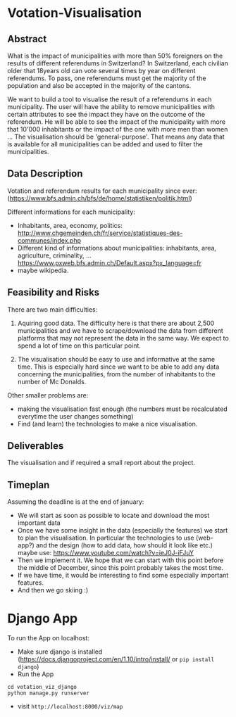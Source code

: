 # Votation-Visualisation

## Abstract
What is the impact of municipalities with more than 50% foreigners on the results of different referendums in Switzerland?
In Switzerland, each civilian older that 18years old can vote several times by year on different referendums. To pass, one referendums must get the majority of the population and also be accepted in the majority of the cantons.

We want to build a tool to visualise the result of a referendums in each municipality. The user will have the ability to remove municipalities with certain attributes to see the impact they have on the outcome of the referendum. He will be able to see the impact of the municipality with more that 10'000 inhabitants or the impact of the one with more men than women ...
The visualisation should be 'general-purpose'. That means any data that is available for all municipalities can be added and used to filter the municipalities.



## Data Description
Votation and referendum results for each municipality since ever: (https://www.bfs.admin.ch/bfs/de/home/statistiken/politik.html)

Different informations for each municipality:
  - Inhabitants, area, economy, politics: http://www.chgemeinden.ch/fr/service/statistiques-des-communes/index.php
  - Different kind of informations about municipalities: inhabitants, area, agriculture, criminality, ...
   https://www.pxweb.bfs.admin.ch/Default.aspx?px_language=fr
  - maybe wikipedia.

## Feasibility and Risks
There are two main difficulties:

  1. Aquiring good data. The difficulty here is that there are about 2,500 municipalities and we have to scrape/download the data from different platforms that may not represent the data in the same way. We expect to spend a lot of time on this particular point.

  2. The visualisation should be easy to use and informative at the same time. This is especially hard since we want to be able to add any data concerning the municipalities, from the number of inhabitants to the number of Mc Donalds.

Other smaller problems are:
- making the visualisation fast enough (the numbers must be recalculated everytime the user changes something)
- Find (and learn) the technologies to make a nice visualisation.


## Deliverables
The visualisation and if required a small report about the project.

## Timeplan
Assuming the deadline is at the end of january:
- We will start as soon as possible to locate and download the most important data
- Once we have some insight in the data (especially the features) we start to plan the visualisation. In particular the technologies to use (web-app?) and the design (how to add data, how should it look like etc.) maybe use: https://www.youtube.com/watch?v=ieJ0J-iFJuY
- Then we implement it. We hope that we can start with this point before the middle of December, since this point probably takes the most time.
- If we have time, it would be interesting to find some especially important features.
- And then we go skiing :)

# Django App
To run the App on localhost:

- Make sure django is installed (https://docs.djangoproject.com/en/1.10/intro/install/ or ``` pip install django ```)
- Run the App
```
cd votation_viz_django
python manage.py runserver
```
- visit `http://localhost:8000/viz/map`
